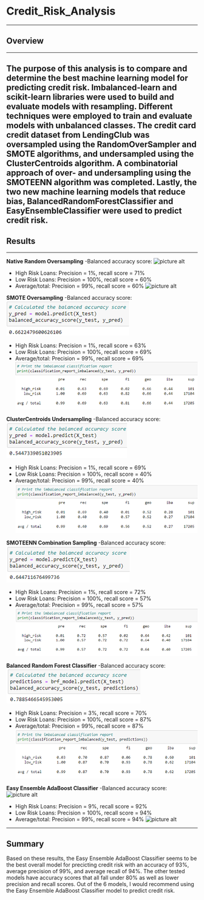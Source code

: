 # **Credit_Risk_Analysis**
---
## Overview
---
The purpose of this analysis is to compare and determine the best machine learning model for predicting credit risk. Imbalanced-learn and scikit-learn libraries were used to build and evaluate models with resampling. Different techniques were employed to train and evaluate models with unbalanced classes. The credit card credit dataset from LendingClub was oversampled using the RandomOverSampler and SMOTE algorithms, and undersampled using the ClusterCentroids algorithm. A combinatorial approach of over- and undersampling using the SMOTEENN algorithm was completed. Lastly, the two new machine learning models that reduce bias, BalancedRandomForestClassifier and EasyEnsembleClassifier were used to predict credit risk.
---
## Results
---
**Native Random Oversampling**
-Balanced accuracy score:
![picture alt](https://github.com/ChristinaGalley/Credit_Risk_Analysis/blob/main/Resources/Native_Random_Oversampling_balanced_accuracy_score.png)

- High Risk Loans: Precision = 1%, recall score = 71%
- Low Risk Loans: Precision = 100%, recall score = 60%
- Average/total: Precision = 99%, recall score = 60% 
![picture alt](https://github.com/ChristinaGalley/Credit_Risk_Analysis/blob/main/Resources/Native_Random_Oversampling_imbalanced_classification_report.png)

**SMOTE Oversampling**
-Balanced accuracy score:
![picture alt](https://github.com/ChristinaGalley/Credit_Risk_Analysis/blob/main/Resources/SMOTE_Oversampling_balanced_accuracy_score.png)

- High Risk Loans: Precision = 1%, recall score = 63%
- Low Risk Loans: Precision = 100%, recall score = 69%
- Average/total: Precision = 99%, recall score = 69% 
![picture alt](https://github.com/ChristinaGalley/Credit_Risk_Analysis/blob/main/Resources/SMOTE_Oversampling_imbalanced_classification_report.png)

**ClusterCentroids Undersampling**
-Balanced accuracy score:
![picture alt](https://github.com/ChristinaGalley/Credit_Risk_Analysis/blob/main/Resources/ClusterCentroids_Undersampling_balanced_accuracy_score.png)

- High Risk Loans: Precision = 1%, recall score = 69%
- Low Risk Loans: Precision = 100%, recall score = 40%
- Average/total: Precision = 99%, recall score = 40% 
![picture alt](https://github.com/ChristinaGalley/Credit_Risk_Analysis/blob/main/Resources/ClusterCentroids_Undersampling_imbalanced_classification_report.png)

**SMOTEENN Combination Sampling**
-Balanced accuracy score:
![picture alt](https://github.com/ChristinaGalley/Credit_Risk_Analysis/blob/main/Resources/SMOTEENN_Combination_Sampling_balanced_accuracy_score.png)

- High Risk Loans: Precision = 1%, recall score = 72%
- Low Risk Loans: Precision = 100%, recall score = 57%
- Average/total: Precision = 99%, recall score = 57% 
![picture alt](https://github.com/ChristinaGalley/Credit_Risk_Analysis/blob/main/Resources/SMOTEENN_Combination_Sampling_imbalanced_classification_report.png)

**Balanced Random Forest Classifier**
-Balanced accuracy score:
![picture alt](https://github.com/ChristinaGalley/Credit_Risk_Analysis/blob/main/Resources/Balanced_Random_Forest_Classifier_balanced_accuracy_score.png)

- High Risk Loans: Precision = 3%, recall score = 70%
- Low Risk Loans: Precision = 100%, recall score = 87%
- Average/total: Precision = 99%, recall score = 87% 
![picture alt](https://github.com/ChristinaGalley/Credit_Risk_Analysis/blob/main/Resources/Balanced_Random_Forest_Classifier_imbalanced_classification_report.png)

**Easy Ensemble AdaBoost Classifier**
-Balanced accuracy score:
![picture alt](https://github.com/ChristinaGalley/Credit_Risk_Analysis/blob/main/Resources/Easy_Ensemble_AdaBoost_Classifier_balanced_accuracy_score.png)

- High Risk Loans: Precision = 9%, recall score = 92%
- Low Risk Loans: Precision = 100%, recall score = 94%
- Average/total: Precision = 99%, recall score = 94% 
![picture alt](https://github.com/ChristinaGalley/Credit_Risk_Analysis/blob/main/Resources/Easy_Ensemble_AdaBoost_Classifier_imbalanced_classification_report.png)

---
## Summary
Based on these results, the Easy Ensemble AdaBoost Classifier seems to be the best overall model for precicting credit risk with an accuracy of 93%, average precision of 99%, and average recall of 94%. The other tested models have accuracy scores that all fall under 80% as well as lower precision and recall scores. Out of the 6 models, I would recommend using the Easy Ensemble AdaBoost Classifier model to predict credit risk.
